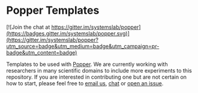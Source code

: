 # Popper Templates

[![Join the chat at https://gitter.im/systemslab/popper](https://badges.gitter.im/systemslab/popper.svg)](https://gitter.im/systemslab/popper?utm_source=badge&utm_medium=badge&utm_campaign=pr-badge&utm_content=badge)

Templates to be used with 
[Popper](https://github.com/systemslab/popper). We are currently 
working with researchers in many scientific domains to include more 
experiments to this repository. If you are interested in contributing 
one but are not certain on how to start, please feel free to [email 
us](ivo@cs.ucsc.edu), [chat](https://gitter.im/systemslab/popper) or 
[open an 
issue](https://github.com/systemslab/popper-templates/issues/new).

